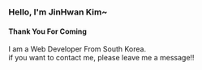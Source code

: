 <h3>Hello, I'm JinHwan Kim~</h3>
<h4>Thank You For Coming</h4>
I am a Web Developer From South Korea. <br>
if you want to contact me, please leave me a message!!
